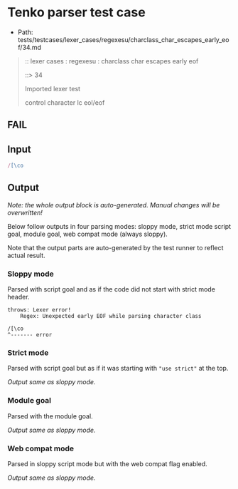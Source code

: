 # Tenko parser test case

- Path: tests/testcases/lexer_cases/regexesu/charclass_char_escapes_early_eof/34.md

> :: lexer cases : regexesu : charclass char escapes early eof
>
> ::> 34
>
> Imported lexer test
>
> control character lc eol/eof

## FAIL

## Input

`````js
/[\co
`````

## Output

_Note: the whole output block is auto-generated. Manual changes will be overwritten!_

Below follow outputs in four parsing modes: sloppy mode, strict mode script goal, module goal, web compat mode (always sloppy).

Note that the output parts are auto-generated by the test runner to reflect actual result.

### Sloppy mode

Parsed with script goal and as if the code did not start with strict mode header.

`````
throws: Lexer error!
    Regex: Unexpected early EOF while parsing character class

/[\co
^------- error
`````

### Strict mode

Parsed with script goal but as if it was starting with `"use strict"` at the top.

_Output same as sloppy mode._

### Module goal

Parsed with the module goal.

_Output same as sloppy mode._

### Web compat mode

Parsed in sloppy script mode but with the web compat flag enabled.

_Output same as sloppy mode._
